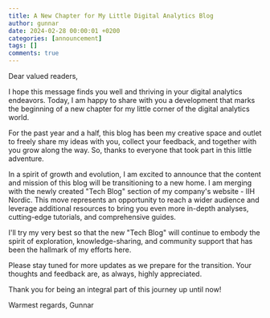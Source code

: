 ```yaml
---
title: A New Chapter for My Little Digital Analytics Blog
author: gunnar
date: 2024-02-28 00:00:01 +0200
categories: [announcement]
tags: []
comments: true
---
```


Dear valued readers,

I hope this message finds you well and thriving in your digital analytics endeavors. Today, I am happy to share with you a development that marks the beginning of a new chapter for my little corner of the digital analytics world.

For the past year and a half, this blog has been my creative space and outlet to freely share my ideas with you, collect your feedback, and together with you grow along the way. So, thanks to everyone that took part in this little adventure.

In a spirit of growth and evolution, I am excited to announce that the content and mission of this blog will be transitioning to a new home. I am merging with the newly created "Tech Blog" section of my company's website - IIH Nordic. This move represents an opportunity to reach a wider audience and leverage additional resources to bring you even more in-depth analyses, cutting-edge tutorials, and comprehensive guides.

I'll try my very best so that the new "Tech Blog" will continue to embody the spirit of exploration, knowledge-sharing, and community support that has been the hallmark of my efforts here.

Please stay tuned for more updates as we prepare for the transition. Your thoughts and feedback are, as always, highly appreciated.

Thank you for being an integral part of this journey up until now!

Warmest regards,
Gunnar
